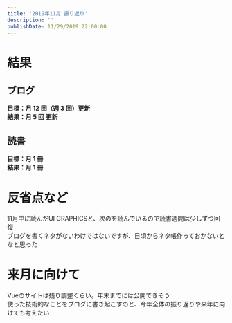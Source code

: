 ```yaml
---
title: '2019年11月 振り返り'
description: ''
publishDate: 11/29/2019 22:00:00
---
```


<h1>結果</h1>

<h2>ブログ</h2>

<p><strong>目標：月 12 回（週 3 回）更新</strong><br/>
<strong>結果：月 5 回 更新</strong></p>

<h2>読書</h2>

<p><strong>目標：月 1 冊</strong><br/>
<strong>結果：月 1 冊</strong></p>

<h1>反省点など</h1>

<p>11月中に読んだUI GRAPHICSと、次のを読んでいるので読書週間は少しずつ回復<br/>
ブログを書くネタがないわけではないですが、日頃からネタ帳作っておかないとなと思った</p>

<h1>来月に向けて</h1>

<p>Vueのサイトは残り調整くらい。年末までには公開できそう<br/>
使った技術的なことをブログに書き起こすのと、今年全体の振り返りや来年に向けても考えたい</p>

